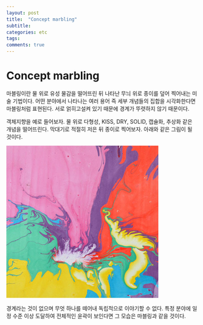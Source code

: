 ```yaml
---
layout: post
title:  "Concept marbling"
subtitle: 
categories: etc
tags: 
comments: true
---  
```


# Concept marbling

마블링이란 물 위로 유성 물감을 떨어뜨린 뒤 나타난 무늬 위로 종이를 덮어 찍어내는 미술 기법이다. 어떤 분야에서 나타나는 여러 용어 즉 세부 개념들의 집합을 시각화한다면 마블링처럼 표현된다. 서로 얽히고설켜 있기 때문에 경계가 뚜렷하지 않기 때문이다.

객체지향을 예로 들어보자.
물 위로 다형성, KISS, DRY, SOLID, 캡슐화, 추상화 같은 개념을 떨어뜨린다.
막대기로 적절히 저은 뒤 종이로 찍어보자.
아래와 같은 그림이 될 것이다.

![](/assets/img/concept_marbling.jpg)  

경계라는 것이 없으며 무엇 하나를 떼어내 독립적으로 이야기할 수 없다.
특정 분야에 일정 수준 이상 도달하여 전체적인 윤곽이 보인다면 그 모습은 마블링과 같을 것이다. 

